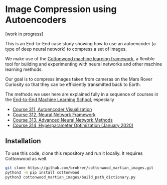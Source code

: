 # Image Compression using Autoencoders

[work in progress]

This is an End-to-End case study showing how to use an autoencoder
(a type of deep neural network) to compress a set of images.

We make use of the [Cottonwood machine learning framework](
https://github.com/brohrer/cottonwood), a flexible tool for
building and experimenting with neural networks and other
machine learning methods.

Our goal is to compress images taken from cameras on the
Mars Rover Curiosity so that they can be efficiently transmitted
back to Earth.

The methods we user here are explained fully in a sequence of courses
in the [End-to-End Machine Learning School](http://e2eml.school),
especially
* [Course 311, Autoencoder Visualization](https://end-to-end-machine-learning.teachable.com/p/neural-network-visualization)
* [Course 312, Neural Network Framework](https://end-to-end-machine-learning.teachable.com/p/write-a-neural-network-framework)
* [Course 313, Advanced Neural Network Methods](https://end-to-end-machine-learning.teachable.com/p/advanced-neural-network-methods)
* [Course 314, Hyperparameter Optimization (January 2020)](http://e2eml.school)

## Installation

To use this code, clone this repository and run it locally.
It requires Cottonwood as well.

```bash
git clone https://github.com/brohrer/cottonwood_martian_images.git
python3 -m pip install cottonwood
python3 cottonwood_martian_images/build_path_dictionary.py
```
